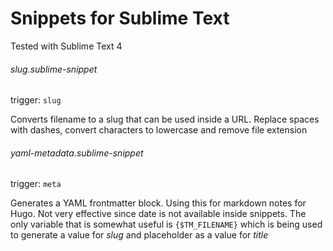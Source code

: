 # Snippets for Sublime Text 

Tested with Sublime Text 4

###### slug.sublime-snippet
trigger: `slug`

Converts filename to a slug that can be used inside a URL. Replace spaces with dashes, convert characters to lowercase and remove file extension

###### yaml-metadata.sublime-snippet
trigger: `meta`

Generates a YAML frontmatter block. Using this for markdown notes for Hugo. Not very effective since date is not available inside snippets. The only variable that is somewhat useful is `{$TM_FILENAME}` which is being used to generate a value for _slug_ and placeholder as a value for _title_
